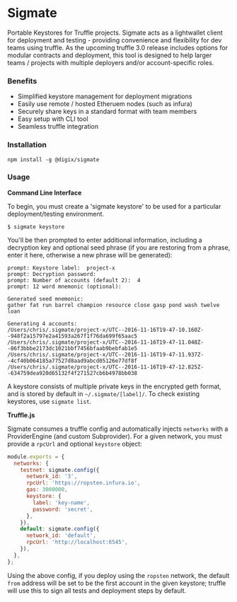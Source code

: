 # Sigmate

Portable Keystores for Truffle projects. Sigmate acts as a lightwallet client for deployment and testing - providing convenience and flexibility for dev teams using truffle. As the upcoming truffle 3.0 release includes options for modular contracts and deployment, this tool is designed to help larger teams / projects with multiple deployers and/or account-specific roles.

### Benefits

* Simplified keystore management for deployment migrations
* Easily use remote / hosted Etheruem nodes (such as infura)
* Securely share keys in a standard format with team members
* Easy setup with CLI tool
* Seamless truffle integration

### Installation

```
npm install -g @digix/sigmate
```

### Usage

**Command Line Interface**

To begin, you must create a 'sigmate keystore' to be used for a particular deployment/testing environment.

```
$ sigmate keystore
```

You'll be then prompted to enter additional information, including a decryption key and optional seed phrase (if you are restoring from a phrase, enter it here, otherwise a new phrase will be generated):

```
prompt: Keystore label:  project-x
prompt: Decryption password:
prompt: Number of accounts (default 2):  4
prompt: 12 word mnemonic (optional):

Generated seed mnemonic:
gather fat run barrel champion resource close gasp pond wash twelve loan

Generating 4 accounts:
/Users/chris/.sigmate/project-x/UTC--2016-11-16T19-47-10.160Z--948f2a15797e2a41593a267f1f76da699f65aac5
/Users/chris/.sigmate/project-x/UTC--2016-11-16T19-47-11.048Z--86f3bbbe2173dc1021bbf7456bfaab9bebfab1e5
/Users/chris/.sigmate/project-x/UTC--2016-11-16T19-47-11.937Z--4cf40b064185a77527d8aad9abcd05126e77df8f
/Users/chris/.sigmate/project-x/UTC--2016-11-16T19-47-12.825Z--634759dea920d65132f4f271527cb6b4978bb038
```

A keystore consists of multiple private keys in the encrypted geth format, and is stored by default in `~/.sigmate/[label]/`. To check existing keystores, use `sigmate list`.

**Truffle.js**

Sigmate consumes a truffle config and automatically injects `networks` with a ProviderEngine (and custom Subprovider). For a given network, you must provide a `rpcUrl` and optional `keystore` object:

```javascript
module.exports = {
  networks: {
    testnet: sigmate.config({
      network_id: '3',
      rpcUrl: 'https://ropsten.infura.io',
      gas: 3000000,
      keystore: {
        label: 'key-name',
        password: 'secret',
      },
    }),
    default: sigmate.config({
      network_id: 'default',
      rpcUrl: 'http://localhost:6545',
    }),
  },
};
```

Using the above config, if you deploy using the `ropsten` network, the default `from` address will be set to be the first account in the given keystore; truffle will use this to sign all tests and deployment steps by default.
